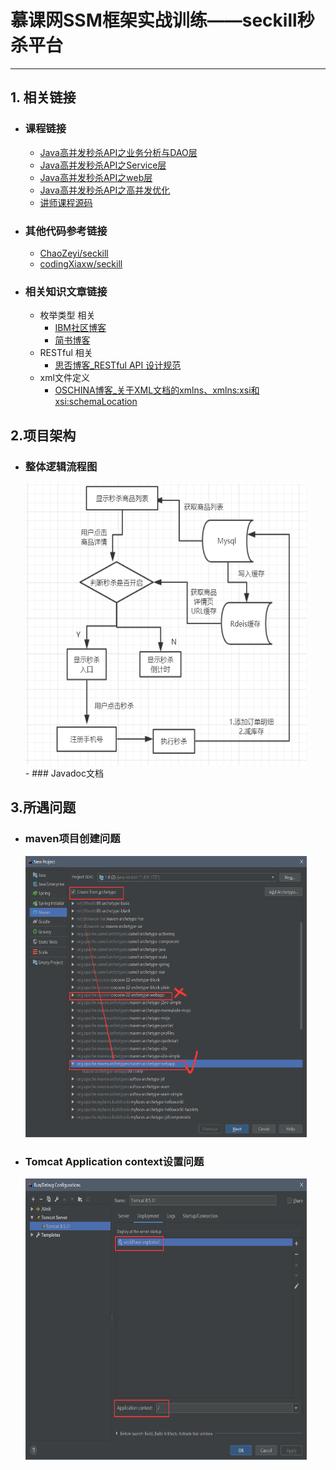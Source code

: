 # 慕课网SSM框架实战训练——seckill秒杀平台
---

##  1. 相关链接
- ###  课程链接
    - [Java高并发秒杀API之业务分析与DAO层](https://www.imooc.com/learn/587)
    - [Java高并发秒杀API之Service层](https://www.imooc.com/learn/631)
    - [Java高并发秒杀API之web层](https://www.imooc.com/learn/630)
    - [Java高并发秒杀API之高并发优化](https://www.imooc.com/learn/632)
    - [讲师课程源码](https://github.com/geekyijun/seckill)
- ###  其他代码参考链接
  - [ChaoZeyi/seckill](https://github.com/ChaoZeyi/seckill)
  - [codingXiaxw/seckill](https://github.com/codingXiaxw/seckill)
- ### 相关知识文章链接
    - 枚举类型 相关 
       - [IBM社区博客](https://www.ibm.com/developerworks/cn/java/j-lo-enum/index.html)
       - [简书博客](https://www.jianshu.com/p/46dbd930f6a2)
    - RESTful 相关
      - [思否博客_RESTful API 设计规范](https://segmentfault.com/a/1190000015384373#restful-api-%E8%AE%BE%E8%AE%A1%E8%A7%84%E8%8C%83)
   -   xml文件定义 
          -    [OSCHINA博客_关于XML文档的xmlns、xmlns:xsi和xsi:schemaLocation](https://my.oschina.net/itblog/blog/390001)
      
      
##  2.项目架构
  - ### 整体逻辑流程图
       <div>
         <img width="450" height="450" src="https://github.com/NAMZseng/seckill/raw/master/readme_img/seckill执行流程.png"/>
       </div>
    - ### Javadoc文档
    
    
##  3.所遇问题
   - ### maven项目创建问题
      <div>
        <img width="450" height="450" src="https://github.com/NAMZseng/seckill/raw/master/readme_img/maven项目选择.png"/>
     </div>
    
  - ### Tomcat Application context设置问题
	<div>
        <img width="450" height="450" src="https://github.com/NAMZseng/seckill/raw/master/readme_img/Application_Contest设置.png"/>
     </div>
	
